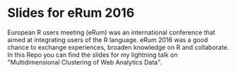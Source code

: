 # Slides for eRum 2016
European R users meeting (eRum) was an international conference that aimed at integrating users of the R language. eRum 2016 was a good chance to exchange experiences, broaden knowledge on R and collaborate. In this Repo you can find the slides for my lightning talk on "Multidimensional Clustering of Web Analytics Data".
